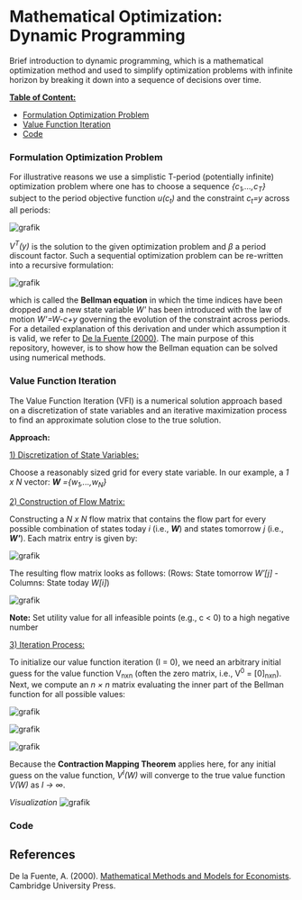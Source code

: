# Mathematical Optimization: Dynamic Programming
Brief introduction to dynamic programming, which is a mathematical optimization method and used to simplify optimization problems with infinite horizon by breaking it down into a sequence of decisions over time.

<ins>**Table of Content:**</ins>
- [Formulation Optimization Problem](#formulation-optimization-problem)
- [Value Function Iteration](#value-function-iteration)
- [Code](#code)

### Formulation Optimization Problem
For illustrative reasons we use a simplistic T-period (potentially infinite) optimization problem where one has to choose a sequence *{c<sub>1</sub>,...,c<sub>T</sub>}* subject to the period objective function *u(c<sub>t</sub>)* and the constraint *c<sub>t</sub>=y* across all periods:

![grafik](https://github.com/user-attachments/assets/a73ca253-0d8c-44de-9037-aae5a96d2a1a)

*V<sup>T</sup>(y)* is the solution to the given optimization problem and *β* a period discount factor. Such a sequential optimization problem can be re-written into a recursive formulation:

![grafik](https://github.com/user-attachments/assets/63820b7c-1f31-4b74-94b9-000432e418a7)

which is called the **Bellman equation** in which the time indices have been dropped and a new state variable *W'* has been introduced with the law of motion *W'=W-c+y* governing the evolution of the constraint across periods. For a detailed explanation of this derivation and under which assumption it is valid, we refer to [De la Fuente (2000)](#references).
The main purpose of this repository, however, is to show how the Bellman equation can be solved using numerical methods.


### Value Function Iteration
The Value Function Iteration (VFI) is a numerical solution approach based on a discretization of state variables and an iterative maximization process to find an approximate solution close to the true solution.

**Approach:**

<ins>1) Discretization of State Variables:</ins>

Choose a reasonably sized grid for every state variable. In our example, a *1 x N* vector: ***W** ={w<sub>1</sub>,...,w<sub>N</sub>}*

<ins>2) Construction of Flow Matrix:</ins>

Constructing a *N x N* flow matrix that contains the flow part for every possible combination of states today *i* (i.e., ***W***) and states tomorrow *j* (i.e., ***W'***). Each matrix entry is given by:

![grafik](https://github.com/user-attachments/assets/fabbdb8e-01b1-4a38-a644-98c56edf1302)

The resulting flow matrix looks as follows: (Rows: State tomorrow *W′[j]* - Columns: State today *W[i]*)

![grafik](https://github.com/user-attachments/assets/f6c6cdd8-8242-4dd0-867f-ef11bd2b6cc2)

**Note:** Set utility value for all infeasible points (e.g., c < 0) to a high negative number

<ins>3) Iteration Process:</ins>

To initialize our value function iteration (I = 0), we need an arbitrary initial guess for the value function V<sub>nxn</sub> (often the zero matrix, i.e., V<sup>0</sup> = [0]<sub>nxn</sub>). Next, we compute an *n × n* matrix evaluating the inner part of the Bellman function for all possible values:

![grafik](https://github.com/user-attachments/assets/305c6093-b276-4b67-839b-fbc17d25e4ec)

![grafik](https://github.com/user-attachments/assets/d2d3f660-b26e-4ab2-a901-8c50a3ab0d7d)

![grafik](https://github.com/user-attachments/assets/bac748b6-ca54-4eda-84fd-c734f4ea5d38)

Because the **Contraction Mapping Theorem** applies here, for any initial guess on the value function, *V<sup>I</sup>(W)* will converge to the true value function *V(W)* as *I → ∞*.

*Visualization*
![grafik](https://github.com/user-attachments/assets/3acf2c3e-fd45-498f-aa60-1deb80854dcd)





### Code


## References
De la Fuente, A. (2000). <a href="https://books.google.de/books?hl=en&lr=&id=YyW6V_bNHh4C&oi=fnd&pg=PR11&dq=de+la+fuente+dynamic+programing&ots=FE0SDoXJDk&sig=9k8WMA53WFYE3Vd-n7qQpNs5CO8#v=onepage&q=de%20la%20fuente%20dynamic%20programing&f=false" target="_blank" rel="noopener noreferrer">Mathematical Methods and Models for Economists</a>. Cambridge University Press.
